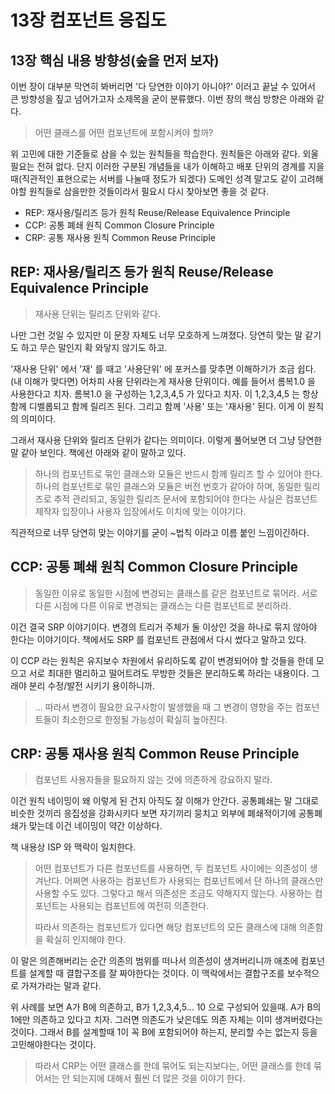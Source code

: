 # 13장 컴포넌트 응집도

## 13장 핵심 내용 방향성(숲을 먼저 보자)

이번 장이 대부분 막연히 봐버리면 '다 당연한 이야기 아니야?' 이러고 끝날 수 있어서 큰 방향성을 짚고 넘어가고자 소제목을 굳이 분류했다. 이번 장의 핵심 방향은 아래와 같다.

> 어떤 클래스를 어떤 컴포넌트에 포함시켜야 할까?

위 고민에 대한 기준들로 삼을 수 있는 원칙들을 학습한다. 원칙들은 아래와 같다. 외울 필요는 전혀 없다. 단지 이러한 구분된 개념들을 내가 이해하고 배포 단위의 경계를 지을때(직관적인 표현으로는 서버를 나눌때 정도가 되겠다) 도메인 성격 말고도 같이 고려해야할 원칙들로 삼을만한 것들이라서 필요시 다시 찾아보면 좋을 것 같다.

* REP: 재사용/릴리즈 등가 원칙 Reuse/Release Equivalence Principle
* CCP: 공통 폐쇄 원칙 Common Closure Principle
* CRP: 공통 재사용 원칙 Common Reuse Principle



## REP: 재사용/릴리즈 등가 원칙 Reuse/Release Equivalence Principle

> 재사용 단위는 릴리즈 단위와 같다.

나만 그런 것일 수 있지만 이 문장 자체도 너무 모호하게 느껴졌다. 당연히 맞는 말 같기도 하고 무슨 말인지 확 와닿지 않기도 하고.

'재사용 단위' 에서 '재' 를 때고 '사용단위' 에 포커스를 맞추면 이해하기가 조금 쉽다.(내 이해가 맞다면) 어차피 사용 단위라는게 재사용 단위이다. 예를 들어서 롬복1.0 을 사용한다고 치자. 롬복1.0 을 구성하는 1,2,3,4,5 가 있다고 치자. 이 1,2,3,4,5 는 항상 함께 디벨롭되고 함께 릴리즈 된다. 그리고 함께 '사용' 또는 '재사용' 된다. 이게 이 원칙의 의미이다.

그래서 재사용 단위와 릴리즈 단위가 같다는 의미이다. 이렇게 풀어보면 더 그냥 당연한 말 같아 보인다. 책에선 아래와 같이 말하고 있다.

> 하나의 컴포넌트로 묶인 클래스와 모듈은 반드시 함께 릴리즈 할 수 있어야 한다. 하나의 컴포넌트로 묶인 클래스와 모듈은 버전 번호가 같아야 하며, 동일한 릴리즈로 추적 관리되고, 동일한 릴리즈 문서에 포함되어야 한다는 사실은 컴포넌트 제작자 입장이나 사용자 입장에서도 이치에 맞는 이야기다.

직관적으로 너무 당연히 맞는 이야기를 굳이 \~법칙 이라고 이름 붙인 느낌이긴하다.&#x20;



## CCP: 공통 폐쇄 원칙 Common Closure Principle

> 동일한 이유로 동일한 시점에 변경되는 클래스를 같은 컴포넌트로 묶어라. 서로 다른 시점에 다른 이유로 변경되는 클래스는 다른 컴포넌트로 분리하라.

이건 결국 SRP 이야기이다. 변경의 트리거 주체가 둘 이상인 것을 하나로 묶지 않아야 한다는 이야기이다. 책에서도 SRP 를 컴포넌트 관점에서 다시 썼다고 말하고 있다.

이 CCP 라는 원칙은 유지보수 차원에서 유리하도록 같이 변경되어야 할 것들을 한데 모으고 서로 최대한 멀리하고 떨어트려도 무방한 것들은 분리하도록 하라는 내용이다. 그래야 분리 수정/발전 시키기 용이하니까.

> ... 따라서 변경이 필요한 요구사항이 발생했을 때 그 변경이 영향을 주는 컴포넌트들이 최소한으로 한정될 가능성이 확실히 높아진다.



## CRP: 공통 재사용 원칙 Common Reuse Principle

> 컴포넌트 사용자들을 필요하지 않는 것에 의존하게 강요하지 말라.

이건 원칙 네이밍이 왜 이렇게 된 건지 아직도 잘 이해가 안간다. 공통폐쇄는 말 그대로 비슷한 것끼리 응집성을 강화시키다 보면 자기끼리 뭉치고 외부에 폐쇄적이기에 공통폐쇄가 맞는데 이건 네이밍이 약간 이상하다.

책 내용상 ISP 와 맥락이 일치한다.

> 어떤 컴포넌트가 다른 컴포넌트를 사용하면, 두 컴포넌트 사이에는 의존성이 생겨난다. 어쩌면 사용하는 컴포넌트가 사용되는 컴포넌트에서 단 하나의 클래스만 사용할 수도 있다. 그렇다고 해서 의존성은 조금도 약해지지 않는다. 사용하는 컴포넌트는 사용되는 컴포넌트에 여전히 의존한다.
>
> 따라서 의존하는 컴포넌트가 있다면 해당 컴포넌트의 모든 클래스에 대해 의존함을 확실히 인지해야 한다.

이 말은 의존해버리는 순간 의존의 범위를 떠나서 의존성이 생겨버리니까 애초에 컴포넌트를 설계할 때 결합구조를 잘 짜야한다는 것이다. 이 맥락에서는 결합구조를 보수적으로 가져가라는 말과 같다.

위 사례를 보면 A가 B에 의존하고, B가 1,2,3,4,5... 10 으로 구성되어 있을때. A가 B의 1에만 의존하고 있다고 치자. 그러면 의존도가 낮은데도 의존 자체는 이미 생겨버렸다는 것이다. 그래서 B를 설계할때 1이 꼭 B에 포함되어야 하는지, 분리할 수는 없는지 등을 고민해야한다는 것이다.

> 따라서 CRP는 어떤 클래스를 한데 묶어도 되는지보다는, 어떤 클래스를 한데 묶어서는 안 되는지에 대해서 훨씬 더 많은 것을 이야기 한다.
